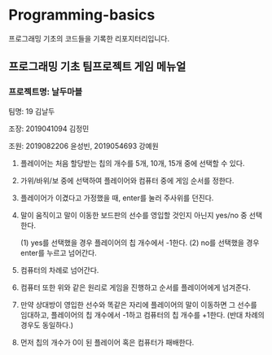 # Programming-basics

프로그래밍 기초의 코드들을 기록한 리포지터리입니다.

## 프로그래밍 기초 팀프로젝트 게임 메뉴얼

### 프로젝트명: 날두마블

팀명: 19 김날두

조장: 2019041094 김정민

조원: 2019082206 윤성빈, 2019054693 강예원


1. 플레이어는 처음 할당받는 칩의 개수를 5개, 10개, 15개 중에 선택할 수 있다.

2. 가위/바위/보 중에 선택하여 플레이어와 컴퓨터 중에 게임 순서를 정한다.

3. 플레이어가 이겼다고 가정했을 때, enter를 눌러 주사위를 던진다.

4.  말이 움직이고 말이 이동한 보드판의 선수를 영입할 것인지 아닌지 yes/no 중 선택한다.
 	
	(1) yes를 선택했을 경우 플레이어의 칩 개수에서 -1한다.
	(2) no를 선택했을 경우 enter를 누르고 넘어간다.

5. 컴퓨터의 차례로 넘어간다.

6. 컴퓨터 또한 위와 같은 원리로 게임을 진행하고 순서를 플레이어에게 넘겨준다.

7. 만약 상대방이 영입한 선수와 똑같은 자리에 플레이어의 말이 이동하면 그 선수를 임대하고, 플레이어의 칩 개수에서 -1하고 컴퓨터의 칩 개수를 +1한다. (반대 차례의 경우도 동일하다.)

8. 먼저 칩의 개수가 0이 된 플레이어 혹은 컴퓨터가 패배한다.
